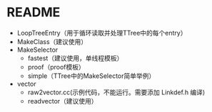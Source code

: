 <!-- README.md --- 
;; 
;; Description: 
;; Author: Hongyi Wu(吴鸿毅)
;; Email: wuhongyi@qq.com 
;; Created: 四 1月 25 20:10:17 2018 (+0800)
;; Last-Updated: 四 8月 13 19:31:29 2020 (+0800)
;;           By: Hongyi Wu(吴鸿毅)
;;     Update #: 3
;; URL: http://wuhongyi.cn -->

# README

- LoopTreeEntry（用于循环读取并处理TTree中的每个entry）
- MakeClass（建议使用）
- MakeSelector
	- fastest（建议使用，单线程模板）
	- proof（proof模板）  
	- simple（TTree中的MakeSelector简单举例）
- vector
	- raw2vector.cc(示例代码，不能运行。需要添加 Linkdef.h 编译)
	- readvector（建议使用）
	
	
	
<!-- README.md ends here -->
